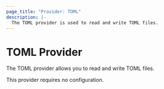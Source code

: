```yaml
---
page_title: "Provider: TOML"
description: |-
  The TOML provider is used to read and write TOML files.
---
```


# TOML Provider

The TOML provider allows you to read and write TOML files.

This provider requires no configuration.